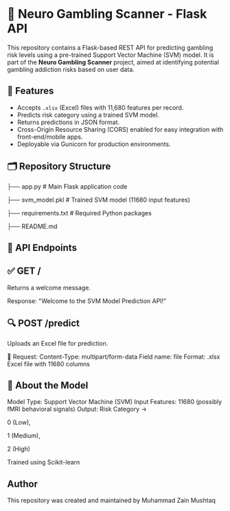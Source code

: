 # 🧠 Neuro Gambling Scanner - Flask API

This repository contains a Flask-based REST API for predicting gambling risk levels using a pre-trained Support Vector Machine (SVM) model. It is part of the **Neuro Gambling Scanner** project, aimed at identifying potential gambling addiction risks based on user data.

## 🚀 Features

- Accepts `.xlsx` (Excel) files with 11,680 features per record.
- Predicts risk category using a trained SVM model.
- Returns predictions in JSON format.
- Cross-Origin Resource Sharing (CORS) enabled for easy integration with front-end/mobile apps.
- Deployable via Gunicorn for production environments.

## 🗂️ Repository Structure
├── app.py # Main Flask application code

├── svm_model.pkl # Trained SVM model (11680 input features)

├── requirements.txt # Required Python packages

├── README.md

## 📡 API Endpoints
## ✅ GET /
Returns a welcome message.

Response:
"Welcome to the SVM Model Prediction API!"

## 🔍 POST /predict
Uploads an Excel file for prediction.

🔸 Request:
Content-Type: multipart/form-data
Field name: file
Format: .xlsx Excel file with 11680 columns

## 🧠 About the Model
Model Type: Support Vector Machine (SVM)
Input Features: 11680 (possibly fMRI behavioral signals)
Output: 
Risk Category → 

0 (Low), 

1 (Medium), 

2 (High)

Trained using Scikit-learn

##  Author
This repository was created and maintained by Muhammad Zain Mushtaq 
